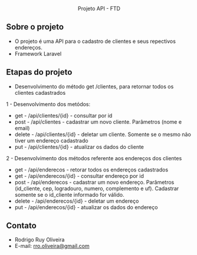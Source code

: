 <p align="center">Projeto API - FTD</p>

## Sobre o projeto

 - O projeto é uma API para o cadastro de clientes e seus repectivos endereços.
 - Framework Laravel

## Etapas do projeto

- Desenvolvimento do método get /clientes, para retornar todos os clientes cadastrados
 
1 - Desenvolvimento dos metódos:
- get 	 - /api/clientes/{id} - consultar por id
- post 	 - /api/clientes - cadastrar um novo cliente. Parâmetros (nome e email)
- delete - /api/clientes/{id} - deletar um cliente. Somente se o mesmo não tiver um endereço cadastrado
- put 	 - /api/clientes/{id} - atualizar os dados do cliente

2 - Desenvolvimento dos métodos referente aos endereços dos clientes
- get	 - /api/enderecos - retorar todos os endereços cadastrados
- get 	 - /api/enderecos/{id} - consultar endereço por id
- post 	 - /api/enderecos - cadastrar um novo endereço. Parâmetros (id_cliente, cep, logradouro, numero, complemento e uf). Cadastrar somente se o id_cliente informado for válido.
- delete - /api/enderecos/{id} - deletar um endereço
- put 	 - /api/enderecos/{id} - atualizar os dados do endereço

## Contato

- Rodrigo Ruy Oliveira
- E-mail: rro.oliveira@gmail.com

